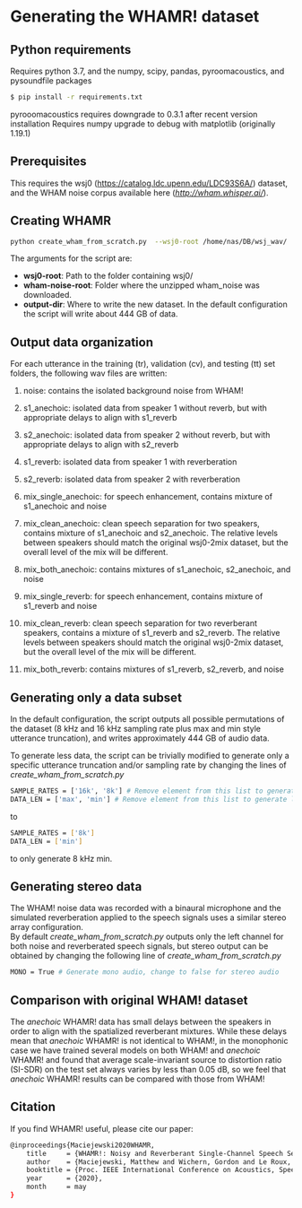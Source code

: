 # Generating the WHAMR! dataset

## Python requirements

Requires python 3.7, and the numpy, scipy, pandas, pyroomacoustics, and pysoundfile packages
```sh
$ pip install -r requirements.txt
```
pyrooomacoustics requires downgrade to 0.3.1 after recent version installation
Requires numpy upgrade to debug with matplotlib (originally 1.19.1)
## Prerequisites

This requires the wsj0 (https://catalog.ldc.upenn.edu/LDC93S6A/) dataset,
and the WHAM noise corpus available here (*http://wham.whisper.ai/*).


## Creating WHAMR

```sh
python create_wham_from_scratch.py  --wsj0-root /home/nas/DB/wsj_wav/  --wham-noise-root /home/nas/user/Uihyeop/DB/wham_noise/   --output-dir /home/data/albert/DB/WHAMR/
```

The arguments for the script are:
* **wsj0-root**:  Path to the folder containing wsj0/
* **wham-noise-root**: Folder where the unzipped wham_noise was downloaded.
* **output-dir**: Where to write the new dataset.  In the default configuration the script will write about 444 GB of data.

## Output data organization

For each utterance in the training (tr), validation (cv), and testing (tt) set folders, the following wav files are written:

1. noise: contains the isolated background noise from WHAM!

2. s1_anechoic: isolated data from speaker 1 without reverb, but with appropriate delays to align with s1_reverb

3. s2_anechoic: isolated data from speaker 2 without reverb, but with appropriate delays to align with s2_reverb

4. s1_reverb: isolated data from speaker 1 with reverberation

5. s2_reverb: isolated data from speaker 2 with reverberation

6. mix_single_anechoic: for speech enhancement, contains mixture of s1_anechoic and noise

7. mix_clean_anechoic: clean speech separation for two speakers, contains mixture of s1_anechoic and s2_anechoic.  The relative levels between speakers should match the original wsj0-2mix dataset, but the overall level of the mix will be different.

8. mix_both_anechoic: contains mixtures of s1_anechoic, s2_anechoic, and noise

9. mix_single_reverb: for speech enhancement, contains mixture of s1_reverb and noise

10. mix_clean_reverb: clean speech separation for two reverberant speakers, contains a mixture of s1_reverb and s2_reverb.  The relative levels between speakers should match the original wsj0-2mix dataset, but the overall level of the mix will be different.

11. mix_both_reverb: contains mixtures of s1_reverb, s2_reverb, and noise


## Generating only a data subset 

In the default configuration, the script outputs all possible permutations of the dataset (8 kHz and 16 kHz sampling rate plus max and min style utterance truncation), and writes approximately 444 GB of audio data.

To generate less data, the script can be trivially modified to generate only a specific utterance truncation and/or sampling rate by changing the lines of _create_wham_from_scratch.py_
```sh
SAMPLE_RATES = ['16k', '8k'] # Remove element from this list to generate less data
DATA_LEN = ['max', 'min'] # Remove element from this list to generate less data
```

to
```sh
SAMPLE_RATES = ['8k']
DATA_LEN = ['min']
```
to only generate 8 kHz min.

## Generating stereo data

The WHAM! noise data was recorded with a binaural microphone and the simulated reverberation applied to the speech signals uses a similar stereo array configuration.  
By default _create_wham_from_scratch.py_ outputs only the left channel for both noise and reverberated speech signals, but stereo output can be obtained by changing the following line of _create_wham_from_scratch.py_ 
```sh
MONO = True # Generate mono audio, change to false for stereo audio
```

## Comparison with original WHAM! dataset

The _anechoic_ WHAMR! data has small delays between the speakers in order to align with the spatialized reverberant mixtures.
While these delays mean that _anechoic_ WHAMR! is not identical to WHAM!, in the monophonic case we have trained several models on both WHAM! and _anechoic_ WHAMR! and found that average scale-invariant source to distortion ratio (SI-SDR) on the test set always varies by less than 0.05 dB, so we feel that _anechoic_ WHAMR! results can be compared with those from WHAM!


## Citation
If you find WHAMR! useful, please cite our paper:

```sh
@inproceedings{Maciejewski2020WHAMR,
    title     = {WHAMR!: Noisy and Reverberant Single-Channel Speech Separation},
    author    = {Maciejewski, Matthew and Wichern, Gordon and Le Roux, Jonathan},
    booktitle = {Proc. IEEE International Conference on Acoustics, Speech and Signal Processing (ICASSP)},
    year      = {2020},
    month     = may
}
```